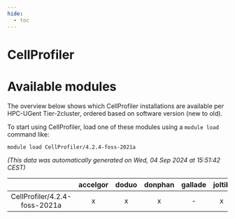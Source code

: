 ```yaml
---
hide:
  - toc
---
```


CellProfiler
============

# Available modules


The overview below shows which CellProfiler installations are available per HPC-UGent Tier-2cluster, ordered based on software version (new to old).

To start using CellProfiler, load one of these modules using a `module load` command like:

```shell
module load CellProfiler/4.2.4-foss-2021a
```

*(This data was automatically generated on Wed, 04 Sep 2024 at 15:51:42 CEST)*  

| |accelgor|doduo|donphan|gallade|joltik|shinx|skitty|
| :---: | :---: | :---: | :---: | :---: | :---: | :---: | :---: |
|CellProfiler/4.2.4-foss-2021a|x|x|x|-|x|-|x|
